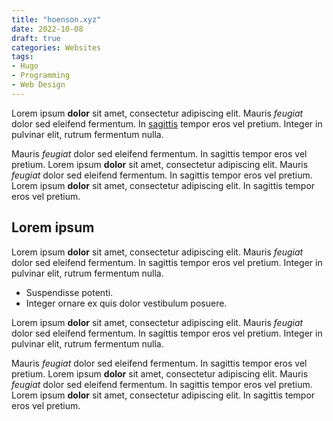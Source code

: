 ```yaml
---
title: "hoenson.xyz"
date: 2022-10-08
draft: true
categories: Websites
tags:
- Hugo
- Programming
- Web Design
---
```


Lorem ipsum **dolor** sit amet, consectetur adipiscing elit.
Mauris *feugiat* dolor sed eleifend fermentum.
In [sagittis]() tempor eros vel pretium.
Integer in pulvinar elit, rutrum fermentum nulla.

Mauris *feugiat* dolor sed eleifend fermentum.
In sagittis tempor eros vel pretium.
Lorem ipsum **dolor** sit amet, consectetur adipiscing elit.
Mauris *feugiat* dolor sed eleifend fermentum.
In sagittis tempor eros vel pretium.
Lorem ipsum **dolor** sit amet, consectetur adipiscing elit.
In sagittis tempor eros vel pretium.

## Lorem ipsum

Lorem ipsum **dolor** sit amet, consectetur adipiscing elit.
Mauris *feugiat* dolor sed eleifend fermentum.
In sagittis tempor eros vel pretium.
Integer in pulvinar elit, rutrum fermentum nulla.

- Suspendisse potenti.
- Integer ornare ex quis dolor vestibulum posuere.

Lorem ipsum **dolor** sit amet, consectetur adipiscing elit.
Mauris *feugiat* dolor sed eleifend fermentum.
In sagittis tempor eros vel pretium.
Integer in pulvinar elit, rutrum fermentum nulla.

Mauris *feugiat* dolor sed eleifend fermentum.
In sagittis tempor eros vel pretium.
Lorem ipsum **dolor** sit amet, consectetur adipiscing elit.
Mauris *feugiat* dolor sed eleifend fermentum.
In sagittis tempor eros vel pretium.
Lorem ipsum **dolor** sit amet, consectetur adipiscing elit.
In sagittis tempor eros vel pretium.
